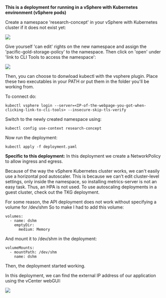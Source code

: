 **This is a deployment for running in a vSphere with Kubernetes environment (vSphere pods)**

Create a namespace 'research-concept' in your vSphere with Kubernetes cluster if it does not exist yet:

![](https://i.imgur.com/90WBygM.png)

Give yourself 'can edit' rights on the new namespace and assign the 'pacific-gold-storage-policy' to the namespace. Then click on 'open' under 'link to CLI Tools to access the namespace':

![](https://i.imgur.com/UyYWIhk.png)

Then, you can choose to donwload kubectl with the vsphere plugin. Place these two executables in your PATH or put them in the folder you'll be working from.

To connect do:
````console
kubectl vsphere login --server=<IP-of-the-webpage-you-got-when-clicking-link-to-cli-tools> --insecure-skip-tls-verify
````

Switch to the newly created namespace using:
````console
kubectl config use-context research-concept
````
Now run the deployment:
````console
kubectl apply -f deployment.yaml
````

**Specific to this deployment:**
In this deployment we create a NetworkPolicy to allow ingress and egress.

Because of the way the vSphere Kubernetes cluster works, we can't easily use a horizontal pod autoscaler. This is because we can't edit cluster-level settings, only inside the namespace, so installing metrics-server is not an easy task. 
Thus, an HPA is not used. To use autoscaling deployments in a guest cluster, check out the TKG deployment.

For some reason, the API deployment does not work without specifying a volume for /dev/shm
So to make I had to add this volume:
````console
volumes:
  - name: dshm
    emptyDir:
      medium: Memory
````
And mount it to /dev/shm in the deployment:
````console
volumeMounts:
  - mountPath: /dev/shm
    name: dshm
````
Then, the deployment started working.

In this deployment, we can find the external IP address of our application using the vCenter webGUI:

![](https://i.imgur.com/xLzqzp2.png)

